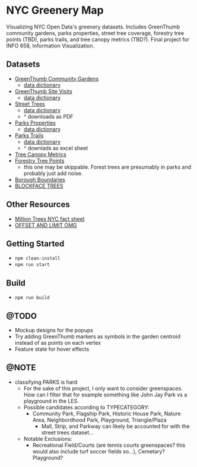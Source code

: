 # NYC Greenery Map
Visualizing NYC Open Data's greenery datasets. Includes GreenThumb community gardens, parks properties, street tree coverage, forestry tree points (TBD), parks trails, and tree canopy metrics (TBD?). Final project for INFO 658, Information Visualization.


## Datasets
- [GreenThumb Community Gardens](https://data.cityofnewyork.us/dataset/GreenThumb-Garden-Info/p78i-pat6)
    - [data dictionary](https://docs.google.com/spreadsheets/d/1ItvGzNG8O_Yj97Tf6am4T-QyhnxP-BeIRjm7ZaUeAxs/edit#gid=33327664)
- [GreenThumb Site Visits](https://data.cityofnewyork.us/Environment/GreenThumb-Site-Visits/xqbk-beh5)
    - [data dictionary](https://docs.google.com/spreadsheets/d/1ItvGzNG8O_Yj97Tf6am4T-QyhnxP-BeIRjm7ZaUeAxs/edit#gid=2090209353)
- [Street Trees](https://data.cityofnewyork.us/Environment/2015-Street-Tree-Census-Tree-Data/pi5s-9p35)
    - [data dictionary](https://data.cityofnewyork.us/api/views/pi5s-9p35/files/2e1e0292-20b4-4678-bea5-6936180074b3?download=true&filename=StreetTreeCensus2015TreesDataDictionary20161102.pdf)
    - ^ downloads as PDF
- [Parks Properties](https://data.cityofnewyork.us/Recreation/Parks-Properties/enfh-gkve)
    - [data dictionary](https://docs.google.com/document/d/1NExNJF5YKID04oOopi0fHainRuGG3Pz_jKSrMujPsPk/edit)
- [Parks Trails](https://data.cityofnewyork.us/Environment/Parks-Trails/vjbm-hsyr)
    - [data dictionary](https://data.cityofnewyork.us/api/views/vjbm-hsyr/files/0965afb6-2d20-40c5-8b9e-78a93c97d759?download=true&filename=ParksTrails_DataDictionary.xlsx)
    - ^ downlads as excel sheet
- [Tree Canopy Metrics](https://data.cityofnewyork.us/Environment/NYC-Urban-Tree-Canopy-Assessment-Metrics-2010/hnxz-kkn5)
- [Forestry Tree Points](https://data.cityofnewyork.us/Environment/Forestry-Tree-Points/hn5i-inap)
    - this one may be skippable. Forest trees are presumably in parks and probably just add noise.
- [Borough Boundaries](https://data.cityofnewyork.us/City-Government/Borough-Boundaries/tqmj-j8zm)
- [BLOCKFACE TREES](https://data.cityofnewyork.us/Environment/2015-Street-Tree-Census-Blockface-Data/2cd9-59fr)

## Other Resources
- [Million Trees NYC fact sheet](https://www.milliontreesnyc.org/html/urban_forest/urban_forest_facts.shtml)
- [OFFSET AND LIMIT OMG](https://support.socrata.com/hc/en-us/articles/202949268-How-to-query-more-than-1000-rows-of-a-dataset)


## Getting Started
- `npm clean-install`
- `npm run start`


## Build
- `npm run build`


## @TODO
- Mockup designs for the popups
- Try adding GreenThumb markers as symbols in the garden centroid instead of as points on each vertex
- Feature state for hover effects

## @NOTE
- classifying PARKS is hard
    - For the sake of this project, I only want to consider greenspaces. How can I filter that for example something like John Jay Park vs a playground in the LES.
    - Possible candidates according to TYPECATEGORY:
        - Community Park, Flagship Park, Historic House Park,  Nature Area, Neighbordhood Park, Playground, Triangle/Plaza
            - Mall, Strip, and Parkway can likely be accounted for with the street trees dataset...
    - Notable Exclusions:
        - Recreational Field/Courts (are tennis courts greenspaces? this would also include turf soccer fields so...), Cemetary? Playground?